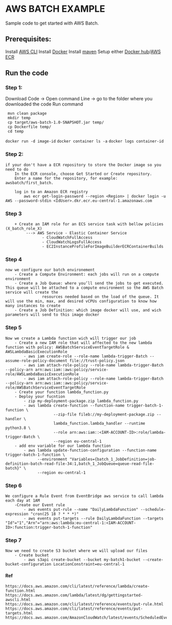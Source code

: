 # AWS BATCH  EXAMPLE
Sample code to get started with AWS Batch.
## Prerequisites:
Install [AWS CLI](https://docs.aws.amazon.com/cli/latest/userguide/cli-chap-install.html)
Install [Docker](https://docs.docker.com/install/)
Install [maven](https://maven.apache.org/download.cgi)
Setup either [Docker hub](https://hub.docker.com/signup)/[AWS ECR](https://docs.aws.amazon.com/AmazonECR/latest/userguide/get-set-up-for-amazon-ecr.html)
## Run the code

### Step 1: 
Download Code -> Open command Line -> go to the folder where you downloaded the code
Run command
```
 mvn clean package
 mkdir temp
 cp target/aws-batch-1.0-SNAPSHOT.jar temp/
 cp Dockerfile temp/
 cd temp
 ```

`docker run -d image-id`
`docker container ls -a`
`docker logs container-id`

### Step 2:
    if your don't have a ECR repository to store the Docker image so you need to do
        In the ECR console, choose Get Started or Create repository.
        Enter a name for the repository, for example: awsbatch/first_batch.

        log in to an Amazon ECR registry
            aws ecr get-login-password --region <Region> | docker login -u AWS --password-stdin <IdUser>.dkr.ecr.eu-central-1.amazonaws.com

### Step 3
        + Create an IAM role for an ECS service task with bellow policies (X_batch_role_X)
             ---> AWS Service - Elastic Container Service
                    - CloudWatchFullAccess
                    - CloudWatchLogsFullAccess
                    - EC2InstanceProfileForImageBuilderECRContainerBuilds
### Step 4
    now we configure our batch environement
        - Create a Compute Environment: each jobs will run on a compute environment
        - Create a Job Queue: where you’ll send the jobs to get executed. This queue will be attached to a compute environment so the AWS Batch service will create the
                    resources needed based on the load of the queue. It will use the min, max, and desired vCPUs configuration to know how many instances to create
        - Create a Job Definition: which image docker will use, and wich parameters will send to this image docker

### Step 5
    Now we create a Lambda function wich will trigger our job
        - Create a new IAM role that will affected to the new lambda function with policy: AWSBatchServiceEventTargetRole & AWSLambdaBasicExecutionRole
            - aws iam create-role --role-name lambda-trigger-Batch --assume-role-policy-document file://trust-policy.json
            - aws iam attach-role-policy --role-name lambda-trigger-Batch --policy-arn arn:aws:iam::aws:policy/service-role/AWSLambdaBasicExecutionRole
            - aws iam attach-role-policy --role-name lambda-trigger-Batch --policy-arn arn:aws:iam::aws:policy/service-role/AWSBatchServiceEventTargetRole
        - Create your function lambda_function.py
        - Deploy your fucntion
            - zip my-deployment-package.zip lambda_function.py
            - aws lambda create-function --function-name trigger-batch-1-function \
                         --zip-file fileb://my-deployment-package.zip --handler \
                         lambda_function.lambda_handler --runtime python3.8 \
                         --role arn:aws:iam::<IAM-ACCOUNT-ID>:role/lambda-trigger-Batch \
                         --region eu-central-1
        - add env variable for our lambda function
            - aws lambda update-function-configuration --function-name trigger-batch-1-function \
                  --environment "Variables={batch_1_JobDefinition=job-definition-batch-read-file-34:1,batch_1_JobQueue=queue-read-file-batch}" \
                  --region eu-central-1

### Step 6
    We configure a Rule Event from EventBridge aws service to call lambda each day at 1AM
        -Create our Event rule
            - aws events put-rule --name "DailyLambdaFunction" --schedule-expression "cron(25 18 ? * * *)"
            - aws events put-targets --rule DailyLambdaFunction --targets "Id"="1","Arn"="arn:aws:lambda:eu-central-1:<IAM-ACCOUNT-ID>:function:trigger-batch-1-function"


### Step 7
    Now we need to create S3 bucket where we will upload our files
        - Create bucket
            - aws s3api create-bucket --bucket my-batch1-bucket --create-bucket-configuration LocationConstraint=eu-central-1



#### Ref
    https://docs.aws.amazon.com/cli/latest/reference/lambda/create-function.html
    https://docs.aws.amazon.com/lambda/latest/dg/gettingstarted-awscli.html
    https://docs.aws.amazon.com/cli/latest/reference/events/put-rule.html
    https://docs.aws.amazon.com/cli/latest/reference/events/put-targets.html
    https://docs.aws.amazon.com/AmazonCloudWatch/latest/events/ScheduledEvents.html


